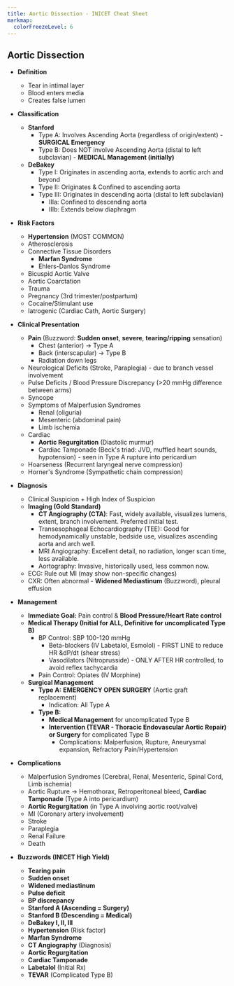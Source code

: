 ```yaml
---
title: Aortic Dissection - INICET Cheat Sheet
markmap:
  colorFreezeLevel: 6
---
```


## Aortic Dissection

- **Definition**
  - Tear in intimal layer
  - Blood enters media
  - Creates false lumen

- **Classification**
  - **Stanford**
    - Type A: Involves Ascending Aorta (regardless of origin/extent) - **SURGICAL Emergency**
    - Type B: Does NOT involve Ascending Aorta (distal to left subclavian) - **MEDICAL Management (initially)**
  - **DeBakey**
    - Type I: Originates in ascending aorta, extends to aortic arch and beyond
    - Type II: Originates & Confined to ascending aorta
    - Type III: Originates in descending aorta (distal to left subclavian)
      - IIIa: Confined to descending aorta
      - IIIb: Extends below diaphragm

- **Risk Factors**
  - **Hypertension** (MOST COMMON)
  - Atherosclerosis
  - Connective Tissue Disorders
    - **Marfan Syndrome**
    - Ehlers-Danlos Syndrome
  - Bicuspid Aortic Valve
  - Aortic Coarctation
  - Trauma
  - Pregnancy (3rd trimester/postpartum)
  - Cocaine/Stimulant use
  - Iatrogenic (Cardiac Cath, Aortic Surgery)

- **Clinical Presentation**
  - **Pain** (Buzzword: **Sudden onset**, **severe**, **tearing/ripping** sensation)
    - Chest (anterior) -> Type A
    - Back (interscapular) -> Type B
    - Radiation down legs
  - Neurological Deficits (Stroke, Paraplegia) - due to branch vessel involvement
  - Pulse Deficits / Blood Pressure Discrepancy (>20 mmHg difference between arms)
  - Syncope
  - Symptoms of Malperfusion Syndromes
    - Renal (oliguria)
    - Mesenteric (abdominal pain)
    - Limb ischemia
  - Cardiac
    - **Aortic Regurgitation** (Diastolic murmur)
    - Cardiac Tamponade (Beck's triad: JVD, muffled heart sounds, hypotension) - seen in Type A rupture into pericardium
  - Hoarseness (Recurrent laryngeal nerve compression)
  - Horner's Syndrome (Sympathetic chain compression)

- **Diagnosis**
  - Clinical Suspicion + High Index of Suspicion
  - **Imaging (Gold Standard)**
    - **CT Angiography (CTA)**: Fast, widely available, visualizes lumens, extent, branch involvement. Preferred initial test.
    - Transesophageal Echocardiography (TEE): Good for hemodynamically unstable, bedside use, visualizes ascending aorta and arch well.
    - MRI Angiography: Excellent detail, no radiation, longer scan time, less available.
    - Aortography: Invasive, historically used, less common now.
  - ECG: Rule out MI (may show non-specific changes)
  - CXR: Often abnormal - **Widened Mediastinum** (Buzzword), pleural effusion

- **Management**
  - **Immediate Goal:** Pain control & **Blood Pressure/Heart Rate control**
  - **Medical Therapy (Initial for ALL, Definitive for uncomplicated Type B)**
    - BP Control: SBP 100-120 mmHg
      - Beta-blockers (IV Labetalol, Esmolol) - FIRST LINE to reduce HR &dP/dt (shear stress)
      - Vasodilators (Nitroprusside) - ONLY AFTER HR controlled, to avoid reflex tachycardia
    - Pain Control: Opiates (IV Morphine)
  - **Surgical Management**
    - **Type A:** **EMERGENCY OPEN SURGERY** (Aortic graft replacement)
      - Indication: All Type A
    - **Type B:**
      - **Medical Management** for uncomplicated Type B
      - **Intervention (TEVAR - Thoracic Endovascular Aortic Repair) or Surgery** for complicated Type B
        - Complications: Malperfusion, Rupture, Aneurysmal expansion, Refractory Pain/Hypertension

- **Complications**
  - Malperfusion Syndromes (Cerebral, Renal, Mesenteric, Spinal Cord, Limb ischemia)
  - Aortic Rupture -> Hemothorax, Retroperitoneal bleed, **Cardiac Tamponade** (Type A into pericardium)
  - **Aortic Regurgitation** (in Type A involving aortic root/valve)
  - MI (Coronary artery involvement)
  - Stroke
  - Paraplegia
  - Renal Failure
  - Death

- **Buzzwords (INICET High Yield)**
  - **Tearing pain**
  - **Sudden onset**
  - **Widened mediastinum**
  - **Pulse deficit**
  - **BP discrepancy**
  - **Stanford A (Ascending = Surgery)**
  - **Stanford B (Descending = Medical)**
  - **DeBakey I, II, III**
  - **Hypertension** (Risk factor)
  - **Marfan Syndrome**
  - **CT Angiography** (Diagnosis)
  - **Aortic Regurgitation**
  - **Cardiac Tamponade**
  - **Labetalol** (Initial Rx)
  - **TEVAR** (Complicated Type B)



